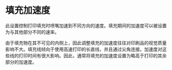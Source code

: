 填充加速度
====
此设置控制打印填充时喷嘴加速到不同方向的速度。填充期间的加速度可以被设置为与其他部分不同的速率。

由于填充物在其不可见的内侧上，因此调整填充的加速度往往对印刷品的视觉质量影响不大。填充线倾向于使用高速打印的长直线，并且通过尖角连接。加速度对这些线的打印时间有很大影响。因此，通常将填充的加速度设置为略高于打印的其余部分的加速度。
